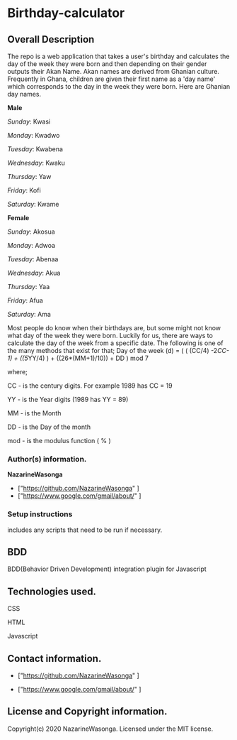 Birthday-calculator
===

##  **Overall Description**

The repo is a web application that takes a user's birthday and calculates the day of the week they were born and then depending on their gender outputs their Akan Name. 
Akan names are derived from Ghanian culture. Frequently in Ghana, children are given their first name as a 'day name' which corresponds to the day in the week they were born. Here are Ghanian day names.

**Male**

*Sunday*: Kwasi

*Monday*: Kwadwo

*Tuesday*: Kwabena

*Wednesday*: Kwaku

*Thursday*:  Yaw

*Friday*: Kofi

*Saturday*: Kwame

**Female**

*Sunday*: Akosua

*Monday*: Adwoa

*Tuesday*: Abenaa

*Wednesday*: Akua

*Thursday*:  Yaa

*Friday*: Afua

*Saturday*: Ama

Most people do know when their birthdays are, but some might not know what day of the week they were born. Luckily for us, there are ways to calculate the day of the week from a specific date. The following is one of the many methods that exist for that;
Day of the week (d) = ( ( (CC/4) -2*CC-1) + ((5*YY/4) ) + ((26*(MM+1)/10)) + DD ) mod 7

 where;

 CC - is the century digits. For example 1989 has CC = 19

 YY - is the Year digits (1989 has YY = 89)

 MM -  is the Month

 DD - is the Day of the month 

 mod - is the modulus function ( % )

###  **Author(s) information.**

**NazarineWasonga** 

+  ["https://github.com/NazarineWasonga" ]
+  ["https://www.google.com/gmail/about/" ]

### **Setup instructions**

includes any scripts that need to be run if necessary.

##  **BDD**

BDD(Behavior Driven Development) integration plugin for Javascript

## **Technologies used.**

CSS

HTML

Javascript

## **Contact information.**
+  ["https://github.com/NazarineWasonga" ]

+  ["https://www.google.com/gmail/about/" ]

## **License and Copyright information.**

Copyright(c) 2020 NazarineWasonga. Licensed under the MIT license.
